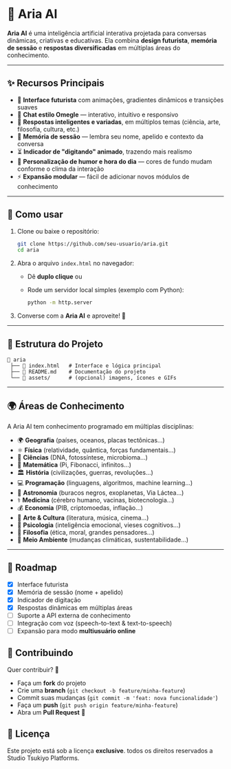 # 🌌 Aria AI

**Aria AI** é uma inteligência artificial interativa projetada para conversas dinâmicas, criativas e educativas.
Ela combina **design futurista**, **memória de sessão** e **respostas diversificadas** em múltiplas áreas do conhecimento.

---

## ✨ Recursos Principais

* 🎨 **Interface futurista** com animações, gradientes dinâmicos e transições suaves
* 💬 **Chat estilo Omegle** — interativo, intuitivo e responsivo
* 🤖 **Respostas inteligentes e variadas**, em múltiplos temas (ciência, arte, filosofia, cultura, etc.)
* 🧠 **Memória de sessão** — lembra seu nome, apelido e contexto da conversa
* ⏳ **Indicador de "digitando" animado**, trazendo mais realismo
* 🌈 **Personalização de humor e hora do dia** — cores de fundo mudam conforme o clima da interação
* ⚡ **Expansão modular** — fácil de adicionar novos módulos de conhecimento

---

## 🚀 Como usar

1. Clone ou baixe o repositório:

   ```bash
   git clone https://github.com/seu-usuario/aria.git
   cd aria
   ```

2. Abra o arquivo `index.html` no navegador:

   * Dê **duplo clique** ou
   * Rode um servidor local simples (exemplo com Python):

     ```bash
     python -m http.server
     ```

3. Converse com a **Aria AI** e aproveite! 🎉

---

## 🧩 Estrutura do Projeto

```
📂 aria
 ├── 📄 index.html   # Interface e lógica principal
 ├── 📄 README.md    # Documentação do projeto
 └── 📂 assets/      # (opcional) imagens, ícones e GIFs
```

---

## 🌍 Áreas de Conhecimento

A Aria AI tem conhecimento programado em múltiplas disciplinas:

* 🌍 **Geografia** (países, oceanos, placas tectônicas...)
* ⚛️ **Física** (relatividade, quântica, forças fundamentais...)
* 🔬 **Ciências** (DNA, fotossíntese, microbioma...)
* 🔢 **Matemática** (Pi, Fibonacci, infinitos...)
* 🏛️ **História** (civilizações, guerras, revoluções...)
* 💻 **Programação** (linguagens, algoritmos, machine learning...)
* 🌌 **Astronomia** (buracos negros, exoplanetas, Via Láctea...)
* ⚕️ **Medicina** (cérebro humano, vacinas, biotecnologia...)
* 💰 **Economia** (PIB, criptomoedas, inflação...)
* 🎨 **Arte & Cultura** (literatura, música, cinema...)
* 🧠 **Psicologia** (inteligência emocional, vieses cognitivos...)
* 🤔 **Filosofia** (ética, moral, grandes pensadores...)
* 🌱 **Meio Ambiente** (mudanças climáticas, sustentabilidade...)

---

## 🎯 Roadmap

* [x] Interface futurista
* [x] Memória de sessão (nome + apelido)
* [x] Indicador de digitação
* [x] Respostas dinâmicas em múltiplas áreas
* [ ] Suporte a API externa de conhecimento
* [ ] Integração com voz (speech-to-text & text-to-speech)
* [ ] Expansão para modo **multiusuário online**

## 🤝 Contribuindo

Quer contribuir? 🚀

* Faça um **fork** do projeto
* Crie uma **branch** (`git checkout -b feature/minha-feature`)
* Commit suas mudanças (`git commit -m 'feat: nova funcionalidade'`)
* Faça um **push** (`git push origin feature/minha-feature`)
* Abra um **Pull Request** 🎉

## 📜 Licença

Este projeto está sob a licença **exclusive**.
todos os direitos reservados a Studio Tsukiyo Platforms.


